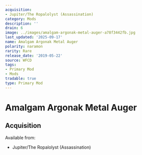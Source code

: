```yaml
---
acquisition:
- Jupiter/The Ropalolyst (Assassination)
category: Mods
description: ''
drain: 6
image: ../images/amalgam-argonak-metal-auger-a78f3442fb.jpg
last_updated: '2025-09-17'
name: Amalgam Argonak Metal Auger
polarity: naramon
rarity: Rare
release_date: '2019-05-22'
source: WFCD
tags:
- Primary Mod
- Mods
tradable: true
type: Primary Mod
---
```


# Amalgam Argonak Metal Auger

## Acquisition

Available from:
- Jupiter/The Ropalolyst (Assassination)

